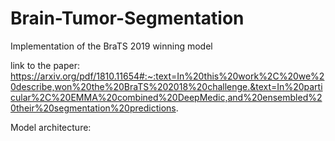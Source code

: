 # Brain-Tumor-Segmentation

Implementation of the BraTS 2019 winning model


link to the paper: https://arxiv.org/pdf/1810.11654#:~:text=In%20this%20work%2C%20we%20describe,won%20the%20BraTS%202018%20challenge.&text=In%20particular%2C%20EMMA%20combined%20DeepMedic,and%20ensembled%20their%20segmentation%20predictions.

Model architecture:
[]()
